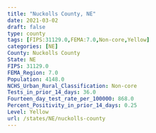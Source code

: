 ```yaml
---
title: "Nuckolls County, NE"
date: 2021-03-02
draft: false
type: county
tags: [FIPS:31129.0,FEMA:7.0,Non-core,Yellow]
categories: [NE]
County: Nuckolls County
State: NE
FIPS: 31129.0
FEMA_Region: 7.0
Population: 4148.0
NCHS_Urban_Rural_Classification: Non-core
Tests_in_prior_14_days: 36.0
Fourteen_day_test_rate_per_100000: 868.0
Percent_Positivity_in_prior_14_days: 0.25
Level: Yellow
url: /states/NE/nuckolls-county
---
```



